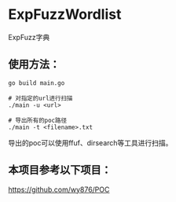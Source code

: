 # ExpFuzzWordlist
ExpFuzz字典

## 使用方法：

```shell
go build main.go
```

```shell
# 对指定的url进行扫描
./main -u <url>
```

```shell
# 导出所有的poc路径
./main -t <filename>.txt
```

导出的poc可以使用ffuf、dirsearch等工具进行扫描。

## 本项目参考以下项目：

https://github.com/wy876/POC
